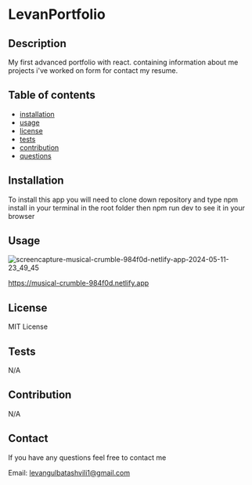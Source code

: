 # LevanPortfolio

## Description

  My first advanced portfolio with react. containing information about me projects i've worked on form for contact my resume.

  ## Table of contents

  - [installation](#installation)
  - [usage](#usage)
  - [license](#license)
  - [tests](#tests)
  - [contribution](#contribution)
  - [questions](#questions)

  ## Installation

  To install this app you will need to clone down repository and type npm install in your terminal in the root folder then npm run dev to see it in your browser

  ## Usage


 ![screencapture-musical-crumble-984f0d-netlify-app-2024-05-11-23_49_45](https://github.com/Levangul/LevanPortfolio/assets/150108077/5c0bbc20-74d8-463a-990e-bb49541dfdc4)

 https://musical-crumble-984f0d.netlify.app



  
  ## License
 
  MIT License
  
  ## Tests

  N/A

  ## Contribution

  N/A
  
  ## Contact

  If you have any questions feel free to contact me

  Email: levangulbatashvili1@gmail.com

